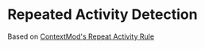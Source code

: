 # Repeated Activity Detection

Based on [ContextMod's Repeat Activity Rule](https://github.com/FoxxMD/context-mod/tree/master/docs/subreddit-configuration/in-depth/repeatActivity)

